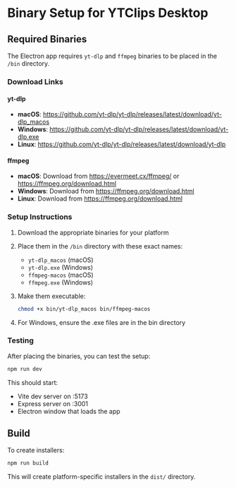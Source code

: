 # Binary Setup for YTClips Desktop

## Required Binaries

The Electron app requires `yt-dlp` and `ffmpeg` binaries to be placed in the `/bin` directory.

### Download Links

#### yt-dlp
- **macOS**: https://github.com/yt-dlp/yt-dlp/releases/latest/download/yt-dlp_macos
- **Windows**: https://github.com/yt-dlp/yt-dlp/releases/latest/download/yt-dlp.exe
- **Linux**: https://github.com/yt-dlp/yt-dlp/releases/latest/download/yt-dlp

#### ffmpeg
- **macOS**: Download from https://evermeet.cx/ffmpeg/ or https://ffmpeg.org/download.html
- **Windows**: Download from https://ffmpeg.org/download.html
- **Linux**: Download from https://ffmpeg.org/download.html

### Setup Instructions

1. Download the appropriate binaries for your platform
2. Place them in the `/bin` directory with these exact names:
   - `yt-dlp_macos` (macOS)
   - `yt-dlp.exe` (Windows)
   - `ffmpeg-macos` (macOS)
   - `ffmpeg.exe` (Windows)

3. Make them executable:
   ```bash
   chmod +x bin/yt-dlp_macos bin/ffmpeg-macos
   ```

4. For Windows, ensure the .exe files are in the bin directory

### Testing

After placing the binaries, you can test the setup:

```bash
npm run dev
```

This should start:
- Vite dev server on :5173
- Express server on :3001  
- Electron window that loads the app

## Build

To create installers:

```bash
npm run build
```

This will create platform-specific installers in the `dist/` directory. 